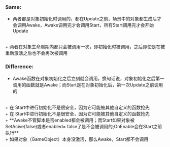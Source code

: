 ### Same:
+  两者都是对象初始化时调用的，都在Update之前，场景中的对象都生成后才会调用Awake，Awake调用完才会调用Start，所有Start调用完才会开始Update
<br>
+ 两者在对象生命周期内都只会被调用一次，即初始化时被调用，之后即使是在被重新激活之后也不会再次被调用

### Difference:
+ Awake函数在对象初始化之后立刻就会调用，换句话说，对象初始化之后第一调用的函数就是Awake；而Start是在对象初始化后，第一次Update之前调用的
<br>
+ 在 Start中进行初始化不是很安全，因为它可能被其他自定义的函数抢先
<br>
+ 在 Start中进行初始化不是很安全，因为它可能被其他自定义的函数抢先
<br>
+ **Awake不管脚本是否enabled都会被调用；而Start如果对象被SetAcive(false)或者enabled= false了是不会被调用的;OnEnable会在Start之前执行** 
<br>
+ 如果对象（GameObject）本身没激活，那么Awake，Start都不会调用